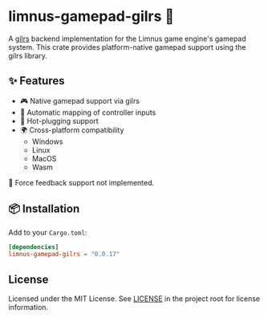 # limnus-gamepad-gilrs 🧱

A [gilrs](https://gitlab.com/gilrs-project/gilrs) backend implementation for the Limnus game engine's gamepad system. This crate provides platform-native gamepad support using the gilrs library.

## ✨ Features

- 🎮 Native gamepad support via gilrs
- 🔄 Automatic mapping of controller inputs
- 🔌 Hot-plugging support
- 🌍 Cross-platform compatibility
  - Windows
  - Linux
  - MacOS
  - Wasm

🎯 Force feedback support not implemented.

## 📦 Installation

Add to your `Cargo.toml`:

```toml
[dependencies]
limnus-gamepad-gilrs = "0.0.17"
```

## License

Licensed under the MIT License. See [LICENSE](LICENSE) in the project root for license information.

